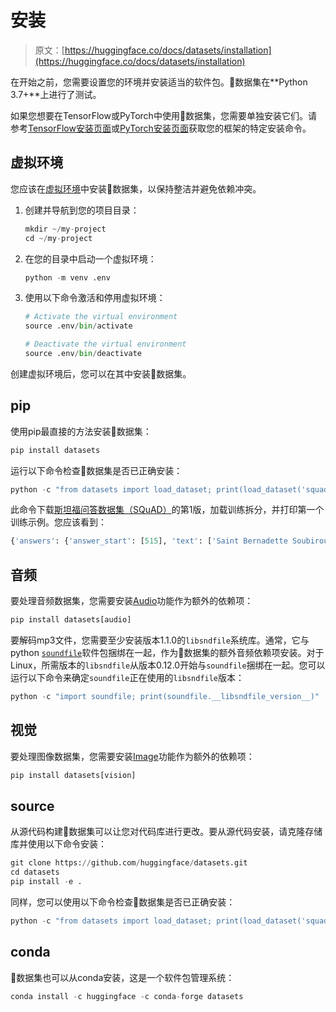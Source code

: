 # 安装

> 原文：[https://huggingface.co/docs/datasets/installation](https://huggingface.co/docs/datasets/installation)

在开始之前，您需要设置您的环境并安装适当的软件包。🤗数据集在**Python 3.7+**上进行了测试。

如果您想要在TensorFlow或PyTorch中使用🤗数据集，您需要单独安装它们。请参考[TensorFlow安装页面](https://www.tensorflow.org/install/pip#tensorflow-2-packages-are-available)或[PyTorch安装页面](https://pytorch.org/get-started/locally/#start-locally)获取您的框架的特定安装命令。

## 虚拟环境

您应该在[虚拟环境](https://docs.python.org/3/library/venv.html)中安装🤗数据集，以保持整洁并避免依赖冲突。

1.  创建并导航到您的项目目录：

    ```py
    mkdir ~/my-project
    cd ~/my-project
    ```

1.  在您的目录中启动一个虚拟环境：

    ```py
    python -m venv .env
    ```

1.  使用以下命令激活和停用虚拟环境：

    ```py
    # Activate the virtual environment
    source .env/bin/activate

    # Deactivate the virtual environment
    source .env/bin/deactivate
    ```

创建虚拟环境后，您可以在其中安装🤗数据集。

## pip

使用pip最直接的方法安装🤗数据集：

```py
pip install datasets
```

运行以下命令检查🤗数据集是否已正确安装：

```py
python -c "from datasets import load_dataset; print(load_dataset('squad', split='train')[0])"
```

此命令下载[斯坦福问答数据集（SQuAD）](https://rajpurkar.github.io/SQuAD-explorer/)的第1版，加载训练拆分，并打印第一个训练示例。您应该看到：

```py
{'answers': {'answer_start': [515], 'text': ['Saint Bernadette Soubirous']}, 'context': 'Architecturally, the school has a Catholic character. Atop the Main Building\'s gold dome is a golden statue of the Virgin Mary. Immediately in front of the Main Building and facing it, is a copper statue of Christ with arms upraised with the legend "Venite Ad Me Omnes". Next to the Main Building is the Basilica of the Sacred Heart. Immediately behind the basilica is the Grotto, a Marian place of prayer and reflection. It is a replica of the grotto at Lourdes, France where the Virgin Mary reputedly appeared to Saint Bernadette Soubirous in 1858\. At the end of the main drive (and in a direct line that connects through 3 statues and the Gold Dome), is a simple, modern stone statue of Mary.', 'id': '5733be284776f41900661182', 'question': 'To whom did the Virgin Mary allegedly appear in 1858 in Lourdes France?', 'title': 'University_of_Notre_Dame'}
```

## 音频

要处理音频数据集，您需要安装[Audio](/docs/datasets/v2.17.0/en/package_reference/main_classes#datasets.Audio)功能作为额外的依赖项：

```py
pip install datasets[audio]
```

要解码mp3文件，您需要至少安装版本1.1.0的`libsndfile`系统库。通常，它与python [`soundfile`](https://github.com/bastibe/python-soundfile)软件包捆绑在一起，作为🤗数据集的额外音频依赖项安装。对于Linux，所需版本的`libsndfile`从版本0.12.0开始与`soundfile`捆绑在一起。您可以运行以下命令来确定`soundfile`正在使用的`libsndfile`版本：

```py
python -c "import soundfile; print(soundfile.__libsndfile_version__)"
```

## 视觉

要处理图像数据集，您需要安装[Image](/docs/datasets/v2.17.0/en/package_reference/main_classes#datasets.Image)功能作为额外的依赖项：

```py
pip install datasets[vision]
```

## source

从源代码构建🤗数据集可以让您对代码库进行更改。要从源代码安装，请克隆存储库并使用以下命令安装：

```py
git clone https://github.com/huggingface/datasets.git
cd datasets
pip install -e .
```

同样，您可以使用以下命令检查🤗数据集是否已正确安装：

```py
python -c "from datasets import load_dataset; print(load_dataset('squad', split='train')[0])"
```

## conda

🤗数据集也可以从conda安装，这是一个软件包管理系统：

```py
conda install -c huggingface -c conda-forge datasets
```

